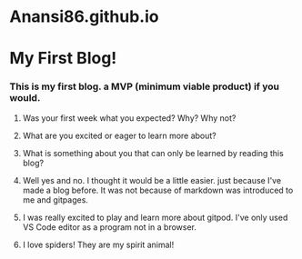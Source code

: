 # Anansi86.github.io
# My First Blog!


### This is my first blog. a MVP (minimum viable product) if you would.

1. Was your first week what you expected? Why? Why not?
2. What are you excited or eager to learn more about?
3. What is something about you that can only be learned by reading this blog?

1. Well yes and no. I thought it would be a little easier. just because I've made a blog before. It was not because of markdown was introduced to me and gitpages.
2. I was really excited to play and learn more about gitpod. I've only used VS Code editor as a program not in a browser.
3. I love spiders! They are my spirit animal!
